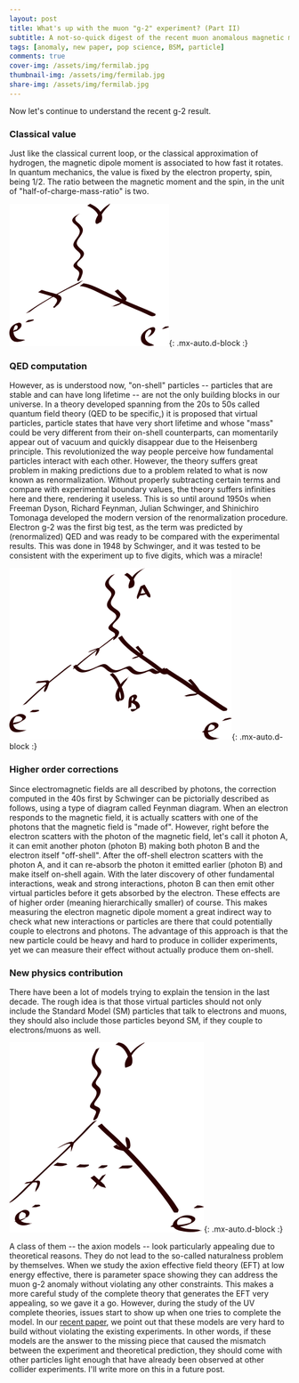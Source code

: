 ```yaml
---
layout: post
title: What's up with the muon "g-2" experiment? (Part II)
subtitle: A not-so-quick digest of the recent muon anomalous magnetic moment measurement
tags: [anomaly, new paper, pop science, BSM, particle]
comments: true
cover-img: /assets/img/fermilab.jpg
thumbnail-img: /assets/img/fermilab.jpg
share-img: /assets/img/fermilab.jpg
---
```


Now let's continue to understand the recent g-2 result.

### Classical value
Just like the classical current loop, or the classical approximation of hydrogen, the magnetic dipole moment is associated to how fast it rotates. In quantum mechanics, the value is fixed by the electron property, spin, being 1/2. The ratio between the magnetic moment and the spin, in the unit of "half-of-charge-mass-ratio" is two.

![fig](../assets/img/inkscape/gm2_tree.png){: .mx-auto.d-block :}

### QED computation
However, as is understood now, "on-shell" particles -- particles that are stable and can have long lifetime -- are not the only building blocks in our universe. In a theory developed spanning from the 20s to 50s called quantum field theory (QED to be specific,) it is proposed that virtual particles, particle states that have very short lifetime and whose "mass" could be very different from their on-shell counterparts, can momentarily appear out of vacuum and quickly disappear due to the Heisenberg principle. This revolutionized the way people perceive how fundamental particles interact with each other. However, the theory suffers great problem in making predictions due to a problem related to what is now known as renormalization. Without properly subtracting certain terms and compare with experimental boundary values, the theory suffers infinities here and there, rendering it useless. This is so until around 1950s when Freeman Dyson, Richard Feynman, Julian Schwinger, and Shinichiro Tomonaga developed the modern version of the renormalization procedure. Electron g-2 was the first big test, as the term was predicted by (renormalized) QED and was ready to be compared with the experimental results. This was done in 1948 by Schwinger, and it was tested to be consistent with the experiment up to five digits, which was a miracle!

![fig](../assets/img/inkscape/gm2_SM_loop.png){: .mx-auto.d-block :}

### Higher order corrections
Since electromagnetic fields are all described by photons, the correction computed in the 40s first by Schwinger can be pictorially described as follows, using a type of diagram called Feynman diagram. When an electron responds to the magnetic field, it is actually scatters with one of the photons that the magnetic field is "made of". However, right before the electron scatters with the photon of the magnetic field, let's call it photon A, it can emit another photon (photon B) making both photon B and the electron itself "off-shell". After the off-shell electron scatters with the photon A, and it can re-absorb the photon it emitted earlier (photon B) and make itself on-shell again. With the later discovery of other fundamental interactions, weak and strong interactions, photon B can then emit other virtual particles before it gets absorbed by the electron. These effects are of higher order (meaning hierarchically smaller) of course. This makes measuring the electron magnetic dipole moment a great indirect way to check what new interactions or particles are there that could potentially couple to electrons and photons. The advantage of this approach is that the new particle could be heavy and hard to produce in collider experiments, yet we can measure their effect without actually produce them on-shell. 


### New physics contribution
There have been a lot of models trying to explain the tension in the last decade. The rough idea is that those virtual particles should not only include the Standard Model (SM) particles that talk to electrons and muons, they should also include those particles beyond SM, if they couple to electrons/muons as well.

![fig](../assets/img/inkscape/gm2_bsm_loop.png){: .mx-auto.d-block :}

A class of them -- the axion models -- look particularly appealing due to theoretical reasons. They do not lead to the so-called naturalness problem by themselves. When we study the axion effective field theory (EFT) at low energy effective, there is parameter space showing they can address the muon g-2 anomaly without violating any other constraints. This makes a more careful study of the complete theory that generates the EFT very appealing, so we gave it a go. However, during the study of the UV complete theories, issues start to show up when one tries to complete the model. In our [recent paper](https://arxiv.org/abs/2104.03267), we point out that these models are very hard to build without violating the existing experiments. In other words, if these models are the answer to the missing piece that caused the mismatch between the experiment and theoretical prediction, they should come with other particles light enough that have already been observed at other collider experiments. 
I'll write more on this in a future post. 